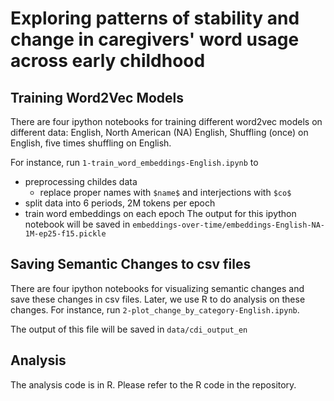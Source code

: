 # Exploring patterns of stability and change in caregivers' word usage across early childhood

## Training Word2Vec Models

There are four ipython notebooks for training different word2vec models on different data: English, North American (NA) English, Shuffling (once) on English, five times shuffling on English. 

For instance, run `1-train_word_embeddings-English.ipynb` to 
- preprocessing childes data
	- replace proper names with `$name$` and interjections with `$co$`
- split data into 6 periods, 2M tokens per epoch
- train word embeddings on each epoch
The output for this ipython notebook will be saved in `embeddings-over-time/embeddings-English-NA-1M-ep25-f15.pickle`

## Saving Semantic Changes to csv files

There are four ipython notebooks for visualizing semantic changes and save these changes in csv files. Later, we use R to do analysis on these changes. 
For instance, run `2-plot_change_by_category-English.ipynb`. 

The output of this file will be saved in `data/cdi_output_en`

## Analysis

The analysis code is in R. Please refer to the R code in the repository. 
